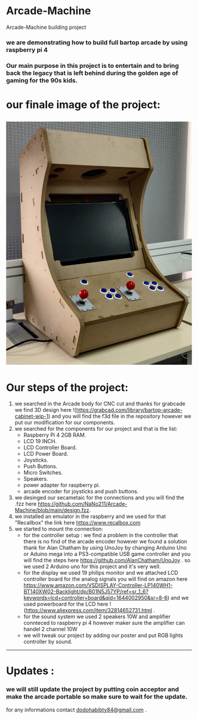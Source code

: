 # Arcade-Machine
Arcade-Machine building project

### we are demonstrating how to build full bartop arcade by using raspberry pi 4 
### Our main purpose in this project is to entertain and to bring back the legacy that is left behind during the golden age of gaming for the 90s kids.
# our finale image of the project: 
![this is an image](https://github.com/NaNo211/Arcade-Machine/blob/main/Arcade-machine.jpeg)
--------------------------------------------------------------------------------------------------------------------

# Our steps of the project:
1. we searched in the Arcade body for CNC cut and thanks for grabcade we find 3D design here !(https://grabcad.com/library/bartop-arcade-cabinet-wip-1) and you will find the f3d file in the repository however we put our modification for our components. 
2. we searched for the components for our project and that is the list:
    - Raspberry Pi 4 2GB RAM.
    - LCD 19 INCH.
    - LCD Controller Board.
    - LCD Power Board.
    - Joysticks.
    - Push Buttons.
    - Micro Switches.
    - Speakers.
    - power adapter for raspberry pi.
    - arcade encoder for joysticks and push buttons.
3. we desinged our secametaic for the connections and you will find the .fzz here https://github.com/NaNo211/Arcade-Machine/blob/main/design.fzz.
4. we installed an emulator in the raspberry and we used for that "Recallbox" the link here https://www.recalbox.com
5. we started to mount the connection:
    - for the controller setup : we find a problem in the controller that there is no find of the arcade encoder however we found a solution thank for Alan Chatham by using UnoJoy by changing Arduino Uno or Aduino mega into a PS3-compatible USB game controller and you will find the steps here https://github.com/AlanChatham/UnoJoy . so we used 2 Arduino uno for this project and it's very well.
    - for the display we used 19 philips monitor and we attached LCD controller board for the analog signals you will find on amazon here https://www.amazon.com/VSDISPLAY-Controller-LP140WH1-BT140XW02-Backlight/dp/B01N5J57YP/ref=sr_1_6?keywords=lcd+controller+board&qid=1644002950&sr=8-6) and we used powerboard for the LCD here !(https://www.aliexpress.com/item/32814652731.html .
    - for the sound system we used 2 speakers 10W and amplifier connteced to raspberry pi 4 however maker sure the amplifier can handel 2 channel 10W
    - we will tweak our project by adding our poster and put RGB lights controller by sound.
--------------------------------------------------------------------------------------------------------------------
# Updates :
### we will still update the project by putting coin acceptor and make the arcade portable so make sure to wait for the update.
for any informations contact dodohabibty84@gmail.com .
